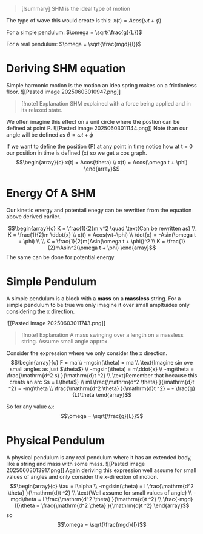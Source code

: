 
>[!summary]
SHM is the ideal type of motion 
>
The type of wave this would create is this:
$x(t) = Acos(\omega t + \phi)$
>
For a simple pendulum:
$\omega = \sqrt{\frac{g}{L}}$
>
For a real pendulum:
$\omega = \sqrt{\frac{mgd}{I}}$

# Deriving SHM equation
Simple harmonic motion is the motion an idea spring makes on a frictionless floor.
![[Pasted image 20250603010947.png]]
>[!note] Explanation
>SHM explained with a force being applied and in its relaxed state.

We often imagine this effect on a unit circle where the postion can be defined at point P. 
![[Pasted image 20250603011144.png]]
Note than our angle will be defined as $\theta = \omega t + \phi$  

If we want to define the position (P) at any point in time notice how at t = 0 our position in time is defined (x) so we get a cos graph.
$$\begin{array}{c} 
x(t) = Acos(\theta) \\ 
x(t) = Acos(\omega t + \phi) 
\end{array}$$

# Energy Of A SHM
Our kinetic energy and potentail enegy can be rewritten from the equation above derived eariler.

$$\begin{array}{c} 
K = \frac{1}{2}m v^2 \quad \text{Can be rewritten as} \\
K = \frac{1}{2}m \ddot{x} \\ 
x(t) = Acos(wt+\phi) \\ 
\dot{x} = -Asin(\omega t + \phi) \\ 
\\ 
K = \frac{1}{2}m(Asin(\omega t + \phi))^2 \\ 
K  = \frac{1}{2}mAsin^2(\omega t + \phi) 
\end{array}$$
The same can be done for potential energy


# Simple Pendulum
A simple pendulum is a block with a **mass** on a **massless** string.
For a simple pendulum to be true we only imagine it over small ampltuides only considering the x direction.

![[Pasted image 20250603011743.png]]
>[!note] Explanation
A mass swinging over a length on a massless string. Assume small angle approx.

Consider the expression where we only consider the x direction.
$$\begin{array}{c} 
F = ma \\ 
-mgsin(\theta) = ma \\ 
\text{Imagine sin ove small angles as just $\theta$} \\ 
-mgsin(\theta) = m\ddot{x} \\ 
-mg\theta = \frac{\mathrm{d^2 s} }{\mathrm{d}t ^2} \\ 
\text{Remember that because this creats an arc $s = L\theta$} \\ 
mL\frac{\mathrm{d^2 \theta} }{\mathrm{d}t ^2} = -mg\theta \\ 
\frac{\mathrm{d^2 \theta} }{\mathrm{d}t ^2} = - \frac{g}{L}\theta
\end{array}$$

So for any value $\omega$:
$$\omega = \sqrt{\frac{g}{L}}$$
# Physical Pendulum 
A physical pendulum is any real pendulum where it has an extended body, like a string and mass with some mass.
![[Pasted image 20250603013917.png]]
Again deriving this expression well assume for small values of angles and only consider the x-direciton of motion.
$$\begin{array}{c} 
\tau = I\alpha \\ 
-mgdsin(\theta)  = I \frac{\mathrm{d^2 \theta} }{\mathrm{d}t ^2} \\ 
\text{Well assume for small values of angle} \\ 
-mgd\theta  = I \frac{\mathrm{d^2 \theta} }{\mathrm{d}t ^2} \\ 
\frac{-mgd}{I}\theta = \frac{\mathrm{d^2 \theta} }{\mathrm{d}t ^2} 
\end{array}$$
so 
$$\omega = \sqrt{\frac{mgd}{I}}$$

